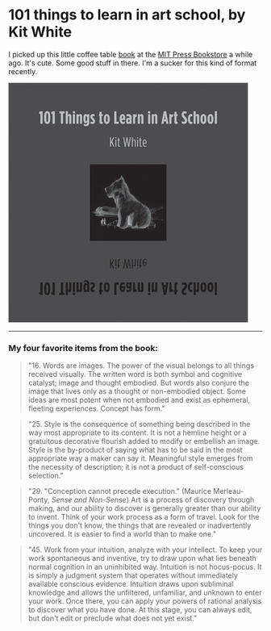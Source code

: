 # 101 things to learn in art school, by Kit White

I picked up this little coffee table [book][] at the
[MIT Press Bookstore][] a while ago. It's cute. Some good stuff in
there. I'm a sucker for this kind of format recently.

[book]: https://mitpress.mit.edu/books/101-things-learn-art-school
[MIT Press Bookstore]: https://bookshop.org/shop/themitpressbookstore


![cover](cover.jpg)


---

### My four favorite items from the book:

> "16. Words are images. The power of the visual belongs to all things
> received visually. The written word is both symbol and cognitive
> catalyst; image and thought embodied. But words also conjure the
> image that lives only as a thought or non-embodied object. Some
> ideas are most potent when not embodied and exist as ephemeral,
> fleeting experiences. Concept has form."

> "25. Style is the consequence of something being described in the
> way most appropriate to its content. It is not a hemline height or a
> gratuitous decorative flourish added to modify or embellish an
> image. Style is the by-product of saying what has to be said in the
> most appropriate way a maker can say it. Meaningful style emerges
> from the necessity of description; it is not a product of
> self-conscious selection."

> "29. "Conception cannot precede execution." (Maurice Merleau-Ponty,
> _Sense and Non-Sense_) Art is a process of discovery through making,
> and our ability to discover is generally greater than our ability to
> invent. Think of your work process as a form of travel. Look for the
> things you don't know, the things that are revealed or inadvertently
> uncovered. It is easier to find a world than to make one."

> "45. Work from your intuition, analyze with your intellect. To keep
> your work spontaneous and inventive, try to draw upon what lies
> beneath normal cognition in an uninhibited way. Intuition is not
> hocus-pocus. It is simply a judgment system that operates without
> immediately available conscious evidence. Intuition draws upon
> subliminal knowledge and allows the unfiltered, unfamiliar, and
> unknown to enter your work. Once there, you can apply your powers of
> rational analysis to discover what you have done. At this stage, you
> can always edit, but don't edit or preclude what does not yet
> exist."

